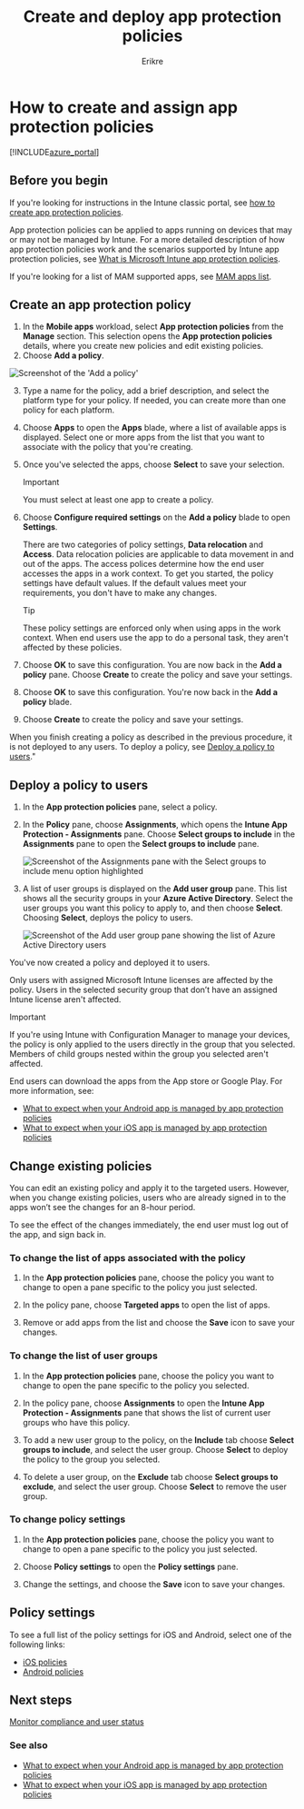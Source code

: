 ﻿---
# required metadata

title: Create and deploy app protection policies 
titleSuffix: "Azure portal"
description: "Learn how Intune app protection policies help protect company data."
keywords:
author: Erikre
ms.author: erikre
manager: dougeby
ms.date: 02/20/2018
ms.topic: article
ms.prod:
ms.service: microsoft-intune
ms.technology:
ms.assetid: f31b2964-e932-4cee-95c4-8d5506966c85

# optional metadata

#ROBOTS:
#audience:
#ms.devlang:
ms.reviewer: joglocke
ms.suite: ems
#ms.tgt_pltfrm:
ms.custom: intune-azure
---

# How to create and assign app protection policies

[!INCLUDE[azure_portal](./includes/azure_portal.md)]

## Before you begin

If you're looking for instructions in the Intune classic portal, see [how to create app protection policies](https://docs.microsoft.com/intune-classic/deploy-use/create-and-deploy-mobile-app-management-policies-with-microsoft-intune).

App protection policies can be applied to apps running on devices that may or may not be managed by Intune. For a more detailed description of how app protection policies work and the scenarios supported by Intune app protection policies, see [What is Microsoft Intune app protection policies](app-protection-policy.md).

If you're looking for a list of MAM supported apps, see [MAM apps list](https://www.microsoft.com/cloud-platform/microsoft-intune-apps).

##  Create an app protection policy
1.  In the **Mobile apps** workload, select **App protection policies** from the **Manage** section. This selection opens the **App protection policies** details, where you create new policies and edit existing policies. 
2. Choose **Add a policy**. 

  ![Screenshot of the 'Add a policy'](./media/app-protection-add-policy.png)

3.  Type a name for the policy, add a brief description, and select the platform type for your policy. If needed, you can create more than one policy for each platform.

4.  Choose **Apps** to open the **Apps** blade, where a list of available apps is displayed. Select one or more apps from the list that you want to associate with the policy that you're creating. 
5. Once you've selected the apps, choose **Select** to save your selection.

    > [!IMPORTANT]
    > You must select at least one app to create a policy.

6.  Choose **Configure required settings** on the **Add a policy** blade to open **Settings**.

    There are two categories of policy settings, **Data relocation** and **Access**.  Data relocation policies are applicable to data movement in and out of the apps. The access polices determine how the end user accesses the apps in a work context.
    To get you started, the policy settings have default values. If the default values meet your requirements, you don't have to make any changes.

    > [!TIP]
    > These policy settings are enforced only when using apps in the work context. When end users use the app to do a personal task, they aren't affected by these policies.

7.  Choose **OK** to save this configuration. You are now back in the **Add a policy** pane. Choose **Create** to create the policy and save your settings.
8. Choose **OK** to save this configuration. You're now back in the **Add a policy** blade. 
9. Choose **Create** to create the policy and save your settings.

When you finish creating a policy as described in the previous procedure, it is not deployed to any users. To deploy a policy, see [Deploy a policy to users](app-protection-policies.md#deploy-a-policy-to-users)."

## Deploy a policy to users


1. In the **App protection policies** pane, select a policy.

1. In the **Policy** pane, choose  **Assignments**, which opens the **Intune App Protection - Assignments** pane. Choose **Select groups to include** in the **Assignments** pane to open the **Select groups to include** pane.

   ![Screenshot of the Assignments pane with the Select groups to include menu option highlighted](./media/app-protection-policy-add-users.png)

2.  A list of user groups is displayed on the **Add user group** pane. This list shows all the security groups in your **Azure Active Directory**. Select the user groups you want this policy to apply to, and then choose **Select**. Choosing **Select**, deploys the policy to users.
  
    ![Screenshot of the Add user group pane showing the list of Azure Active Directory users](./media/azure-ad-user-group-list.png)

You've now created a policy and deployed it to users.

Only users with assigned Microsoft Intune licenses are affected by the policy. Users in the selected security group that don’t have an assigned Intune license aren't affected.

>[!IMPORTANT]
> If you're using Intune with Configuration Manager to manage your devices, the policy is only applied to the users directly in the group that you selected. Members of child groups nested within the group you selected aren't affected.

End users can download the apps from the App store or Google Play. For more information, see:
* [What to expect when your Android app is managed by app protection policies](app-protection-enabled-apps-android.md)
* [What to expect when your iOS app is managed by app protection policies](app-protection-enabled-apps-ios.md)

##  Change existing policies
You can edit an existing policy and apply it to the targeted users. However, when you change existing policies, users who are already signed in to the apps won’t see the changes for an 8-hour period.

To see the effect of the changes immediately, the end user must log out of the app, and sign back in.

### To change the list of apps associated with the policy

1.  In  the **App protection policies** pane, choose the policy you want to change to open a pane specific to the policy you just selected.

2.  In the policy pane, choose **Targeted apps** to open the list of apps.

3.  Remove or add apps from the list and choose the **Save** icon to save your changes.

### To change the list of user groups


1.  In  the **App protection policies** pane, choose the policy you want to change to open the pane specific to the policy you selected.

2.  In the policy pane, choose **Assignments** to open the **Intune App Protection - Assignments** pane that shows the list of current user groups who have this policy.

3.  To add a new user group to the policy, on the **Include** tab choose **Select groups to include**, and select the user group. Choose **Select** to deploy the policy to the group you selected.

4.  To delete a user group, on the **Exclude** tab choose **Select groups to exclude**, and select the user group. Choose **Select** to remove the user group.

### To change policy settings

1.  In the **App protection policies** pane, choose the policy you want to change to open a pane specific to the policy you just selected.

2.  Choose **Policy settings** to open the **Policy settings** pane.

3.  Change the settings, and choose the **Save** icon to save your changes.

## Policy settings
To see a full list of the policy settings for iOS and Android, select one of the following links:

- [iOS policies](app-protection-policy-settings-ios.md)
- [Android policies](app-protection-policy-settings-android.md)

## Next steps
[Monitor compliance and user status](app-protection-policies-monitor.md)

### See also
* [What to expect when your Android app is managed by app protection policies](app-protection-enabled-apps-android.md)
* [What to expect when your iOS app is managed by app protection policies](app-protection-enabled-apps-ios.md)
